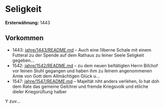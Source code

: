 # Seligkeit

**Ersterwähnung:** 1443

## Vorkommen
- 1443: [jahre/1443/README.md](../jahre/1443/README.md) – Auch eine ſilberne Schale mit
einem Futteral zu der Spende auf dem Rathaus zu ſeiner
Seele Seligkeit gegeben...
- 1542: [jahre/1542/README.md](../jahre/1542/README.md) – zu dem neuen
beſtätigten Herrn Biſchof vor ſeinen Stuhl gegangen und
haben ihm zu ſeinem angenommenen Amte von Gott dem
Allmächtigen Glück u...
- 1547: [jahre/1547/README.md](../jahre/1547/README.md) – Majeſtät niht anders
verſehen, ſo hat doh dem Rate das gemeine Geſchrei und
fremde Kriegsvolk und etliche dieſer Kriegsrüſtung halber

Y zuv...
